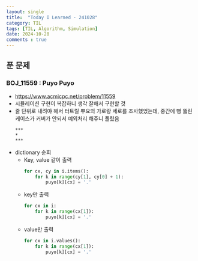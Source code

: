 ```yaml
---
layout: single
title:  "Today I Learned - 241028"
category: TIL
tags: [TIL, Algorithm, Simulation]
date: 2024-10-28
comments : true
---
```


## 푼 문제
### BOJ_11559 : Puyo Puyo
* https://www.acmicpc.net/problem/11559
* 시뮬레이션 구현이 복잡하니 생각 잘해서 구현할 것
* 줄 단위로 내려야 해서 터트릴 뿌요의 가로랑 세로를 조사했었는데, 중간에 뻥 뚫린 케이스가 커버가 안되서 예외처리 해주니 풀렸음
    ```
    ***
    *
    ***
    ```
* dictionary 순회
    * Key, value 같이 출력
        ```python
        for cx, cy in i.items():
            for k in range(cy[1], cy[0] + 1):
                puyo[k][cx] = '.'
        ```
    * key만 출력
        ```python
        for cx in i:
            for k in range(cx[1]):
                puyo[k][cx] = '.'
        ```
    * value만 출력
        ```python
        for cx in i.values():
            for k in range(cx[1]):
                puyo[k][cx] = '.'
        ```